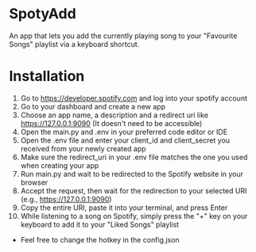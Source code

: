 # SpotyAdd
An app that lets you add the currently playing song to your "Favourite Songs" playlist via a keyboard shortcut.

# Installation
1. Go to https://developer.spotify.com and log into your spotify account
2. Go to your dashboard and create a new app
3. Choose an app name, a description and a redirect uri like https://127.0.0.1:9090 (It doesn't need to be accessible)
4. Open the main.py and .env in your preferred code editor or IDE
5. Open the .env file and enter your client_id and client_secret you received from your newly created app
6. Make sure the redirect_uri in your .env file matches the one you used when creating your app
7. Run main.py and wait to be redirected to the Spotify website in your browser
8. Accept the request, then wait for the redirection to your selected URI (e.g., https://127.0.0.1:9090)
9. Copy the entire URI, paste it into your terminal, and press Enter
11. While listening to a song on Spotify, simply press the "+" key on your keyboard to add it to your "Liked Songs" playlist
- Feel free to change the hotkey in the config.json
